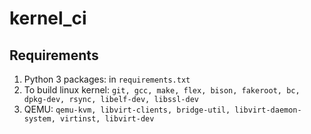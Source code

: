 # kernel_ci

## Requirements

1. Python 3 packages: in `requirements.txt`
2. To build linux kernel: `git, gcc, make, flex, bison, fakeroot, bc, dpkg-dev, rsync, libelf-dev, libssl-dev`
3. QEMU: `qemu-kvm, libvirt-clients, bridge-util, libvirt-daemon-system, virtinst, libvirt-dev`